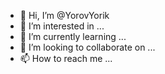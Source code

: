 - 👋 Hi, I’m @YorovYorik
- 👀 I’m interested in ...
- 🌱 I’m currently learning ...
- 💞️ I’m looking to collaborate on ...
- 📫 How to reach me ...

<!---
YorovYorik/YorovYorik is a ✨ special ✨ repository because its `README.md` (this file) appears on your GitHub profile.
You can click the Preview link to take a look at your changes.
--->

